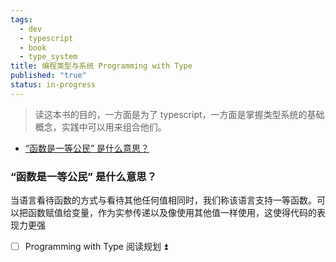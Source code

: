 ```yaml
---
tags:
  - dev
  - typescript
  - book
  - type_system
title: 编程类型与系统 Programming with Type
published: "true"
status: in-progress
---
```

> 读这本书的目的，一方面是为了 typescript，一方面是掌握类型系统的基础概念，实践中可以用来组合他们。

- [“函数是一等公民” 是什么意思？](#%E5%87%BD%E6%95%B0%E6%98%AF%E4%B8%80%E7%AD%89%E5%85%AC%E6%B0%91-%E6%98%AF%E4%BB%80%E4%B9%88%E6%84%8F%E6%80%9D)

### “函数是一等公民” 是什么意思？

当语言看待函数的方式与看待其他任何值相同时，我们称该语言支持一等函数。可以把函数赋值给变量，作为实参传递以及像使用其他值一样使用，这使得代码的表现力更强

- [ ] Programming with Type 阅读规划 ⏫
